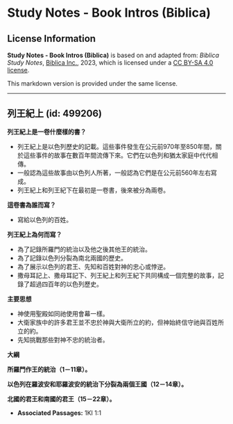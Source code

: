 # Study Notes - Book Intros (Biblica)

## License Information

**Study Notes - Book Intros (Biblica)** is based on and adapted from: _Biblica Study Notes_, [Biblica Inc.](https://www.biblica.com/), 2023, which is licensed under a [CC BY-SA 4.0 license](https://creativecommons.org/licenses/by-sa/4.0/legalcode.en).

This markdown version is provided under the same license.



--------------------------------

## 列王紀上 (id: 499206)

**列王紀上是一卷什麼樣的書？**

* 列王紀上是以色列歷史的記載。這些事件發生在公元前970年至850年間，關於這些事件的故事在數百年間流傳下來。它們在以色列和猶太家庭中代代相傳。
* 一般認為這些故事由以色列人所著，一般認為它們是在公元前560年左右寫成。
* 列王紀上和列王紀下在最初是一卷書，後來被分為兩卷。

**這卷書為誰而寫？**

* 寫給以色列的百姓。

**列王紀上為何而寫？**

* 為了記錄所羅門的統治以及他之後其他王的統治。
* 為了記錄以色列分裂為南北兩國的歷史。
* 為了展示以色列的君王、先知和百姓對神的忠心或悖逆。
* 撒母耳記上、撒母耳記下、列王紀上和列王紀下共同構成一個完整的故事，記錄了超過四百年的以色列歷史。

**主要思想**

* 神使用聖殿如同祂使用會幕一樣。
* 大衛家族中的許多君王並不忠於神與大衛所立的約，但神始終信守祂與百姓所立的約。
* 先知挑戰那些對神不忠的統治者。

**大綱**

**所羅門作王的統治（1－11章）。**

**以色列在羅波安和耶羅波安的統治下分裂為兩個王國（12－14章）。**

**北國的君王和南國的君王（15－22章）。**

* **Associated Passages:** 1KI 1:1

